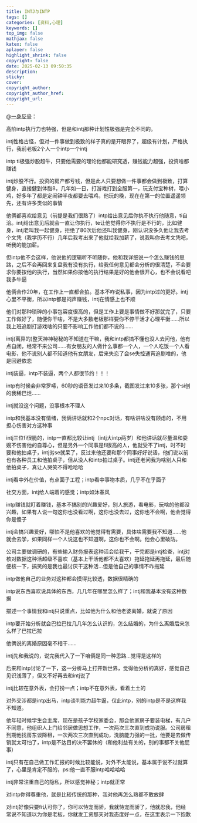 ```yaml
---
title: INTJ与INTP
tags: []
categories: [资料,心理]
keywords: []
top_img: false
mathjax: false
katex: false
aplayer: false
highlight_shrink: false
copyright: false
date: 2025-02-13 09:50:35
description:
sticky:
cover:
copyright_author:
copyright_author_href:
copyright_url:
---
```


@[一身反骨](https://www.zhihu.com/question/25555550/answer/96361266009)：

高阶intp执行力也特强，但是和intj那种计划性极强是完全不同的。

intj性格古怪，但对一件事做到极致的样子真的是开眼界了，超级有计划，严格执行，我前老板2个人一个intp一个intj

intp ti极强炒股超牛，只要他需要的理论他都能研究透，赚钱能力超强，投资啥都赚钱

intj炒股不行。投资的房产都亏钱，但是此人只要想做一件事都会做到极致，打算健身，直接健到体脂8，几年如一日，打游戏打到全服第一，玩支付宝种树，喂小鸡，好多年了都是定闹钟半夜都要去喂鸡，他玩的晚，现在在第一的位置遥遥领先，还有许多类似的事情

他俩都喜欢给意见（前提是我们很熟了）intp给出意见后你执不执行他随意，ti自洽。intj给出意见后就会一直让你执行，te让他觉得你不执行是不行的，比如健身，intj老叫我一起健身，拒绝了80次后他还叫我健身，刚认识没多久他让我去考个文凭（我学历不行）几年后我考出来了他就给我加薪了，说我叫你去考文凭吧，听我的能加薪。

但intp他不会这样，他说他的逻辑听不听随你，他和我详细说一个怎么赚钱的思路，之后不会再回来复盘我有没有执行，给我任何意见都会分析的很清楚，不会要求你要按他的执行，当然如果你按他的执行结果是好的他会很开心，也不会说看吧我多牛逼

他俩合作20年，在工作上一直都合拍。基本不咋说私事，因为intp过的更好。intj心里不平衡，所以intp都是闷声赚钱，intj在情感上也不顺

他们对那种琐碎的小事包容度很高的，但是工作上要是事情做不好那就完了，只要工作做好了，随便你干啥，不是大多数老板那样要你不停干活才心理平衡……所以我上班追剧打游戏啥的只要不影响工作他们都不说的……

intj(离异的)整天神神秘秘的不知道在干嘛，我和intp都搞不懂也没人去问他，他有点自闭，经常不来公司……有女朋友的人做什么事都一个人，一个人吃饭一个人看电影，他不说别人都不知道他有女朋友，后来失恋了会se失控通宵追剧啥的，他是回避依恋

intj装逼，intp不装逼，两个人都很节约！！！

intp有时候会非常罗嗦，60秒的语音发过来10多条，截图发过来10多张，那个si创的我稀巴烂……

intj就没这个问题，没事根本不理人

intp和我基本没有情绪，我俩讲话就和2个npc对话，有啥讲啥没有顾虑的，不用担心伤害对方这种事

intj三位fi很脆的，intp一直都比较让intj（intj大intp两岁）和他讲话就尽量温和委婉不伤害他的自尊心，但是另外一个同事是fi很高的人，他就受不了intj，时不时要和他拍桌子，intj劣se就呆了，反过来他还要和那个同事好好说话，他们说以前也有各种员工和他拍桌子，但从没人和intp拍过桌子。intj还老问我为啥别人只和他拍桌子，真让人哭笑不得哈哈哈

intj看中外在价值，有点面子工程；intp看中事物本质，几乎不在乎面子

社交方面，intj给人端着的感觉；intp如沐春风

intp赚钱就盯着赚钱，基本不搞别的兴趣爱好，别人旅游，看电影，玩啥的他都没兴趣，如果有人说一句这你也没看过啊，这你也没去过，这你也不会啊，他会觉得你是傻子

intj会搞兴趣爱好，哪怕不是他喜欢的他觉得有需要，具体啥需要我不知道……他就会去学，如果同样一个人说这也不知道啊，这你也不会啊。他会心里破防。

公司主要做调研的，有些输入财务报表这种活会给我干，干完都是intj检查，intj对核对数据这种活超级不喜欢（基本上干活他都不太喜欢）拖延拖延再拖延，最后随便核一下，搞笑的是我也最讨厌干这种活…但是他自己的事情不咋拖延

intp做他自己的业务对这种都会摸得比较透，数据很精确的

intp说东西喜欢说具体的东西，几几年在哪里怎么样了；intj和我基本没有这种数据

描述一个事情我和intj只说重点，比如他为什么和他老婆离婚，就说了原因

intp要开始分析就会巴拉巴拉几几年怎么认识的，怎么结婚的，为什么离婚后来怎么样了巴拉巴拉

他俩说的离婚原因毫不相干……

intj先和我说的，说完我代入了一下咱俩是同一种思路…觉得是这样的

后来和intp讨论了一下，这一分析马上打开新世界，觉得他分析的真好，感觉自己见识浅薄了，但又不好再去和intj说了

intj比较在意外表，会打扮一点；intp不在意外表，看着土土的

对外交涉都是intp出马，intp谈判能力超牛逼，仅此intp，别的intp是不是这样我不知道。

他年轻时候学生会主席，现在是孩子学校家委会，那会他家房子要装电梯，有几户不同意，他组织人上门给邻居做思想工作，一次两次三次直到成功说服。公司房租到期他找房东谈降租，一次两次三次直到成功，洗脑能力强的一批，他要是去做传销就太可怕了，intp是不达目的决不罢休的（和他利益有关的，别的事都不关他屁事）

intj只有在自己做工作汇报的时候比较能说，对外不太能说，基本属于说不过就算了，心里是肯定不服的，ps:他一直不服intp哈哈哈哈

intj非常注重自己的隐私，所以感觉神秘；intp就正常

对intp你得尊重他，就是比较传统的那种，我对他再怎么熟都不敢放肆

对intj好像只要fi认可你了，你可以恃宠而骄，我就恃宠而骄了，他就忍我，他经常说不知道以为你是老板，你就发工资那天对我态度好一点，在这里表示一下抱歉

